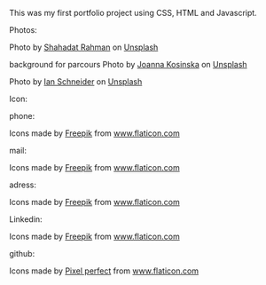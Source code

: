 This was my first portfolio project using CSS, HTML and Javascript.


Photos:

<span>Photo by <a href="https://unsplash.com/@hishahadat?utm_source=unsplash&amp;utm_medium=referral&amp;utm_content=creditCopyText">Shahadat Rahman</a> on <a href="https://unsplash.com/s/photos/coding?utm_source=unsplash&amp;utm_medium=referral&amp;utm_content=creditCopyText">Unsplash</a></span>

background for parcours
<span>Photo by <a href="https://unsplash.com/@joannakosinska?utm_source=unsplash&amp;utm_medium=referral&amp;utm_content=creditCopyText">Joanna Kosinska</a> on <a href="https://unsplash.com/s/photos/book?utm_source=unsplash&amp;utm_medium=referral&amp;utm_content=creditCopyText">Unsplash</a></span>

<span>Photo by <a href="https://unsplash.com/@goian?utm_source=unsplash&amp;utm_medium=referral&amp;utm_content=creditCopyText">Ian Schneider</a> on <a href="https://unsplash.com/s/photos/work?utm_source=unsplash&amp;utm_medium=referral&amp;utm_content=creditCopyText">Unsplash</a></span>

Icon:

phone:
<div>Icons made by <a href="https://www.freepik.com" title="Freepik">Freepik</a> from <a href="https://www.flaticon.com/" title="Flaticon">www.flaticon.com</a></div>

mail:
<div>Icons made by <a href="https://www.freepik.com" title="Freepik">Freepik</a> from <a href="https://www.flaticon.com/" title="Flaticon">www.flaticon.com</a></div>

adress:
<div>Icons made by <a href="https://www.freepik.com" title="Freepik">Freepik</a> from <a href="https://www.flaticon.com/" title="Flaticon">www.flaticon.com</a></div>

Linkedin:
<div>Icons made by <a href="https://www.freepik.com" title="Freepik">Freepik</a> from <a href="https://www.flaticon.com/" title="Flaticon">www.flaticon.com</a></div>


github:
<div>Icons made by <a href="https://www.flaticon.com/authors/pixel-perfect" title="Pixel perfect">Pixel perfect</a> from <a href="https://www.flaticon.com/" title="Flaticon">www.flaticon.com</a></div>